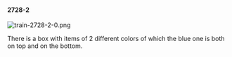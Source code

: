 #### 2728-2
![train-2728-2-0.png](https://github.com/lil-lab/nlvr/raw/master/nlvr/train/images/26/train-2728-2-0.png "train-2728-2-0.png")

There is a box with items of 2 different colors of which the blue one is both on top and on the bottom.